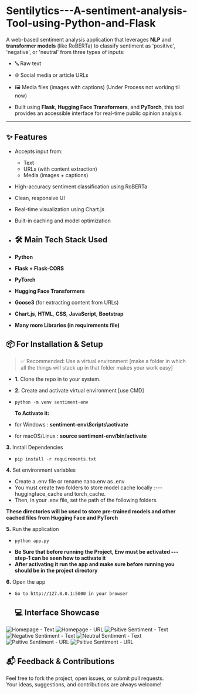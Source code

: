 # Sentilytics---A-sentiment-analysis-Tool-using-Python-and-Flask
A web-based sentiment analysis application that leverages **NLP** and **transformer models** (like RoBERTa) to classify sentiment as  'positive', 'negative', or 'neutral' from three types of inputs:
- 🔤 Raw text  
- 🌐 Social media or article URLs  
- 🖼️ Media files (images with captions) (Under Process not working til now)

- Built using **Flask**, **Hugging Face Transformers**, and **PyTorch**, this tool provides an accessible interface for real-time public opinion analysis.

- ---

## ✨ Features

- Accepts input from:
  - Text
  - URLs (with content extraction)
  - Media (images + captions)
- High-accuracy sentiment classification using RoBERTa
- Clean, responsive UI
- Real-time visualization using Chart.js
- Built-in caching and model optimization

- ## 🛠️ Main Tech Stack Used 

- **Python**
- **Flask + Flask-CORS**
- **PyTorch**
- **Hugging Face Transformers**
- **Goose3** (for extracting content from URLs)
- **Chart.js**, **HTML**, **CSS**, **JavaScript**, **Bootstrap**
- **Many more Libraries (in requirements file)**

## 📦 For Installation & Setup
> ✅ Recommended: Use a virtual environment [make a folder in which all the things will stack up in that folder makes your work easy]

- **1.** Clone the repo in to your system.

- **2.** Create and activate virtual environment [use CMD]
-     python -m venv sentiment-env
   
   **To Activate it:**
   
-   for Windows : **sentiment-env\Scripts\activate**
-   for macOS/Linux : **source sentiment-env/bin/activate**

**3.** Install Dependencies 
-     pip install -r requirements.txt

**4.** Set environment variables
-   Create a .env file or rename nano.env as .env 
-   You must create two folders to store model cache locally :--- huggingface_cache and torch_cache.
-   Then, in your .env file, set the path of the following folders.
   
   **These directories will be used to store pre-trained models and other cached files from Hugging Face and PyTorch**

**5.** Run the application
-     python app.py 
-   **Be Sure that before running the Project, Env must be activated --- step-1 can be seen how to activate it**
-   **After activating it run the app and make sure before running you should be in the project directory**

**6.** Open the app
-     Go to http://127.0.0.1:5000 in your browser

  ## 💻 Interface Showcase

![Homepage - Text](static/screenshots/results/homepage_text.png)
![Homepage - URL](static/screenshots/results/homepage_url.png)
![Psitive Sentiment - Text](static/screenshots/results/text_positive.png)
![Negative Sentiment - Text](static/screenshots/results/text_negative.png)
![Neutral Sentiment - Text](static/screenshots/results/text_neutral.png)
![Psitive Sentiment - URL](static/screenshots/results/url_positive.png)
![Psitive Sentiment - URL](static/screenshots/results/url_negative.png)

## 📬 Feedback & Contributions

Feel free to fork the project, open issues, or submit pull requests.  
Your ideas, suggestions, and contributions are always welcome!
